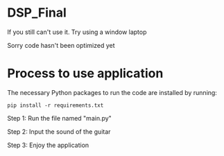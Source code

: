# DSP_Final

If you still can't use it. Try using a window laptop

Sorry code hasn't been optimized yet

# Process to use application

The necessary Python packages to run the code are installed by running:
```shell
pip install -r requirements.txt
```

Step 1: Run the file named "main.py"

Step 2: Input the sound of the guitar

Step 3: Enjoy the application
